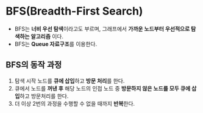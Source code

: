 # BFS(Breadth-First Search)

- BFS는 **너비 우선 탐색**이라고도 부르며, 그래프에서 **가까운 노드부터 우선적으로 탐색하는 알고리즘** 이다.
- BFS는 **Queue 자료구조**를 이용한다.

## BFS의 동작 과정
1. 탐색 시작 노드를 **큐에 삽입**하고 **방문 처리**를 한다.
2. 큐에서 노드를 **꺼낸 후** 해당 노드의 인접 노드 중 **방문하지 않은 노드를 모두 큐에 삽입**하고 방문처리를 한다.
3. 더 이상 2번의 과정을 수행할 수 없을 때까지 **반복**한다.
